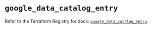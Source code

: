 # `google_data_catalog_entry`

Refer to the Terraform Registry for docs: [`google_data_catalog_entry`](https://registry.terraform.io/providers/hashicorp/google/5.29.0/docs/resources/data_catalog_entry).

